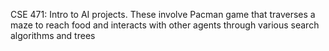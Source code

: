 CSE 471: Intro to AI projects. These involve Pacman game that traverses a maze to reach food and interacts with other agents through various search algorithms and trees
